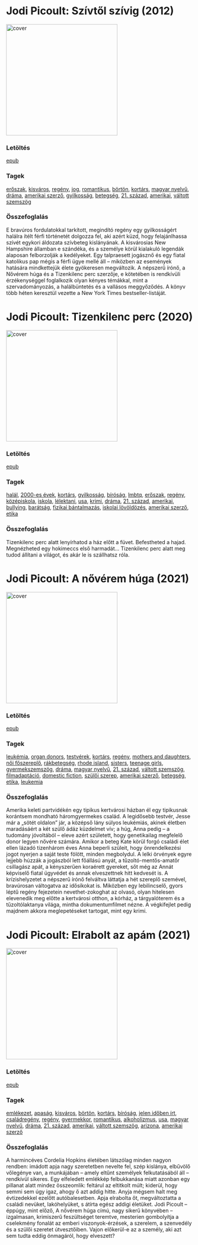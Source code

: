 # <a name="id_351">Jodi Picoult: Szívtől szívig (2012)</a>
<img src="https://github.com/BercziSandor/calibre_lib/raw/main/libs/main/Jodi%20Picoult/Szivtol%20szivig%20%28351%29/cover.jpg" alt="cover" width="300"/>

### Letöltés
[epub](https://github.com/BercziSandor/calibre_lib/raw/main/libs/main/Jodi%20Picoult/Szivtol%20szivig%20%28351%29/Szivtol%20szivig%20-%20Jodi%20Picoult.epub)

### Tagek
[erőszak](https://github.com/berczisandor/calibre_lib/blob/main/main/_tags/er%c5%91szak.md), [kisváros](https://github.com/berczisandor/calibre_lib/blob/main/main/_tags/kisv%c3%a1ros.md), [regény](https://github.com/berczisandor/calibre_lib/blob/main/main/_tags/reg%c3%a9ny.md), [jog](https://github.com/berczisandor/calibre_lib/blob/main/main/_tags/jog.md), [romantikus](https://github.com/berczisandor/calibre_lib/blob/main/main/_tags/romantikus.md), [börtön](https://github.com/berczisandor/calibre_lib/blob/main/main/_tags/b%c3%b6rt%c3%b6n.md), [kortárs](https://github.com/berczisandor/calibre_lib/blob/main/main/_tags/kort%c3%a1rs.md), [magyar nyelvű](https://github.com/berczisandor/calibre_lib/blob/main/main/_tags/magyar%20nyelv%c5%b1.md), [dráma](https://github.com/berczisandor/calibre_lib/blob/main/main/_tags/dr%c3%a1ma.md), [amerikai szerző](https://github.com/berczisandor/calibre_lib/blob/main/main/_tags/amerikai%20szerz%c5%91.md), [gyilkosság](https://github.com/berczisandor/calibre_lib/blob/main/main/_tags/gyilkoss%c3%a1g.md), [betegség](https://github.com/berczisandor/calibre_lib/blob/main/main/_tags/betegs%c3%a9g.md), [21. század](https://github.com/berczisandor/calibre_lib/blob/main/main/_tags/21.%20sz%c3%a1zad.md), [amerikai](https://github.com/berczisandor/calibre_lib/blob/main/main/_tags/amerikai.md), [váltott szemszög](https://github.com/berczisandor/calibre_lib/blob/main/main/_tags/v%c3%a1ltott%20szemsz%c3%b6g.md)

### Összefoglalás
E bravúros fordulatokkal tarkított, megindító regény egy gyilkosságért halálra ítélt férfi történetét dolgozza fel, aki azért küzd, hogy felajánlhassa szívét egykori áldozata szívbeteg kislányának. A kisvárosias New Hampshire államban e szándéka, és a személye körül kialakuló legendák alaposan felborzolják a kedélyeket. Egy talpraesett jogásznő és egy fiatal katolikus pap mégis a férfi ügye mellé áll – miközben az események hatására mindkettejük élete gyökeresen megváltozik.
A népszerű írónő, a Nővérem húga és a Tizenkilenc perc szerzője, e kötetében is rendkívüli érzékenységgel foglalkozik olyan kényes témákkal, mint a szervadományozás, a halálbüntetés és a vallásos meggyőződés. A könyv több héten keresztül vezette a New York Times bestseller-listáját.


# <a name="id_348">Jodi Picoult: Tizenkilenc perc (2020)</a>
<img src="https://github.com/BercziSandor/calibre_lib/raw/main/libs/main/Jodi%20Picoult/Tizenkilenc%20perc%20%28348%29/cover.jpg" alt="cover" width="300"/>

### Letöltés
[epub](https://github.com/BercziSandor/calibre_lib/raw/main/libs/main/Jodi%20Picoult/Tizenkilenc%20perc%20%28348%29/Tizenkilenc%20perc%20-%20Jodi%20Picoult.epub)

### Tagek
[halál](https://github.com/berczisandor/calibre_lib/blob/main/main/_tags/hal%c3%a1l.md), [2000-es évek](https://github.com/berczisandor/calibre_lib/blob/main/main/_tags/2000-es%20%c3%a9vek.md), [kortárs](https://github.com/berczisandor/calibre_lib/blob/main/main/_tags/kort%c3%a1rs.md), [gyilkosság](https://github.com/berczisandor/calibre_lib/blob/main/main/_tags/gyilkoss%c3%a1g.md), [bíróság](https://github.com/berczisandor/calibre_lib/blob/main/main/_tags/b%c3%adr%c3%b3s%c3%a1g.md), [lmbtq](https://github.com/berczisandor/calibre_lib/blob/main/main/_tags/lmbtq.md), [erőszak](https://github.com/berczisandor/calibre_lib/blob/main/main/_tags/er%c5%91szak.md), [regény](https://github.com/berczisandor/calibre_lib/blob/main/main/_tags/reg%c3%a9ny.md), [középiskola](https://github.com/berczisandor/calibre_lib/blob/main/main/_tags/k%c3%b6z%c3%a9piskola.md), [iskola](https://github.com/berczisandor/calibre_lib/blob/main/main/_tags/iskola.md), [lélektani](https://github.com/berczisandor/calibre_lib/blob/main/main/_tags/l%c3%a9lektani.md), [usa](https://github.com/berczisandor/calibre_lib/blob/main/main/_tags/usa.md), [krimi](https://github.com/berczisandor/calibre_lib/blob/main/main/_tags/krimi.md), [dráma](https://github.com/berczisandor/calibre_lib/blob/main/main/_tags/dr%c3%a1ma.md), [21. század](https://github.com/berczisandor/calibre_lib/blob/main/main/_tags/21.%20sz%c3%a1zad.md), [amerikai](https://github.com/berczisandor/calibre_lib/blob/main/main/_tags/amerikai.md), [bullying](https://github.com/berczisandor/calibre_lib/blob/main/main/_tags/bullying.md), [barátság](https://github.com/berczisandor/calibre_lib/blob/main/main/_tags/bar%c3%a1ts%c3%a1g.md), [fizikai bántalmazás](https://github.com/berczisandor/calibre_lib/blob/main/main/_tags/fizikai%20b%c3%a1ntalmaz%c3%a1s.md), [iskolai lövöldözés](https://github.com/berczisandor/calibre_lib/blob/main/main/_tags/iskolai%20l%c3%b6v%c3%b6ld%c3%b6z%c3%a9s.md), [amerikai szerző](https://github.com/berczisandor/calibre_lib/blob/main/main/_tags/amerikai%20szerz%c5%91.md), [etika](https://github.com/berczisandor/calibre_lib/blob/main/main/_tags/etika.md)

### Összefoglalás
Tizenkilenc perc alatt lenyírhatod a ház előtt a füvet. Befestheted a hajad. Megnézheted egy hokimeccs első harmadát…
Tizenkilenc perc alatt meg tudod állítani a világot, és akár le is szállhatsz róla.


# <a name="id_350">Jodi Picoult: A nővérem húga (2021)</a>
<img src="https://github.com/BercziSandor/calibre_lib/raw/main/libs/main/Jodi%20Picoult/A%20noverem%20huga%20%28350%29/cover.jpg" alt="cover" width="300"/>

### Letöltés
[epub](https://github.com/BercziSandor/calibre_lib/raw/main/libs/main/Jodi%20Picoult/A%20noverem%20huga%20%28350%29/A%20noverem%20huga%20-%20Jodi%20Picoult.epub)

### Tagek
[leukémia](https://github.com/berczisandor/calibre_lib/blob/main/main/_tags/leuk%c3%a9mia.md), [organ donors](https://github.com/berczisandor/calibre_lib/blob/main/main/_tags/organ%20donors.md), [testvérek](https://github.com/berczisandor/calibre_lib/blob/main/main/_tags/testv%c3%a9rek.md), [kortárs](https://github.com/berczisandor/calibre_lib/blob/main/main/_tags/kort%c3%a1rs.md), [regény](https://github.com/berczisandor/calibre_lib/blob/main/main/_tags/reg%c3%a9ny.md), [mothers and daughters](https://github.com/berczisandor/calibre_lib/blob/main/main/_tags/mothers%20and%20daughters.md), [női főszereplő](https://github.com/berczisandor/calibre_lib/blob/main/main/_tags/n%c5%91i%20f%c5%91szerepl%c5%91.md), [rákbetegség](https://github.com/berczisandor/calibre_lib/blob/main/main/_tags/r%c3%a1kbetegs%c3%a9g.md), [rhode island](https://github.com/berczisandor/calibre_lib/blob/main/main/_tags/rhode%20island.md), [sisters](https://github.com/berczisandor/calibre_lib/blob/main/main/_tags/sisters.md), [teenage girls](https://github.com/berczisandor/calibre_lib/blob/main/main/_tags/teenage%20girls.md), [gyermekszemszög](https://github.com/berczisandor/calibre_lib/blob/main/main/_tags/gyermekszemsz%c3%b6g.md), [dráma](https://github.com/berczisandor/calibre_lib/blob/main/main/_tags/dr%c3%a1ma.md), [magyar nyelvű](https://github.com/berczisandor/calibre_lib/blob/main/main/_tags/magyar%20nyelv%c5%b1.md), [21. század](https://github.com/berczisandor/calibre_lib/blob/main/main/_tags/21.%20sz%c3%a1zad.md), [váltott szemszög](https://github.com/berczisandor/calibre_lib/blob/main/main/_tags/v%c3%a1ltott%20szemsz%c3%b6g.md), [filmadaptáció](https://github.com/berczisandor/calibre_lib/blob/main/main/_tags/filmadapt%c3%a1ci%c3%b3.md), [domestic fiction](https://github.com/berczisandor/calibre_lib/blob/main/main/_tags/domestic%20fiction.md), [szülői szerep](https://github.com/berczisandor/calibre_lib/blob/main/main/_tags/sz%c3%bcl%c5%91i%20szerep.md), [amerikai szerző](https://github.com/berczisandor/calibre_lib/blob/main/main/_tags/amerikai%20szerz%c5%91.md), [betegség](https://github.com/berczisandor/calibre_lib/blob/main/main/_tags/betegs%c3%a9g.md), [etika](https://github.com/berczisandor/calibre_lib/blob/main/main/_tags/etika.md), [leukemia](https://github.com/berczisandor/calibre_lib/blob/main/main/_tags/leukemia.md)

### Összefoglalás
Amerika ​keleti partvidékén egy tipikus kertvárosi házban él egy tipikusnak korántsem mondható háromgyermekes család.
A legidősebb testvér, Jesse már a „sötét oldalon” jár, a középső lány súlyos leukémiás, akinek életben maradásáért a két szülő ádáz küzdelmet vív; a húg, Anna pedig – a tudomány jóvoltából – eleve azért született, hogy genetikailag megfelelő donor legyen nővére számára. Amikor a beteg Kate körül forgó családi élet ellen lázadó tizenhárom éves Anna beperli szüleit, hogy önrendelkezési jogot nyerjen a saját teste fölött, minden megbolydul.
A lelki örvények egyre lejjebb húzzák a jogászból lett főállású anyát, a tűzoltó-mentős-amatőr csillagász apát, a kényszerűen koraérett gyereket, sőt még az Annát képviselő fiatal ügyvédet és annak elveszettnek hitt kedvesét is.
A krízishelyzetet a népszerű írónő felváltva láttatja a hét szereplő szemével, bravúrosan váltogatva az idősíkokat is. Miközben egy lebilincselő, gyors léptű regény fejezetein nevethet-zokoghat az olvasó, olyan hitelesen elevenedik meg előtte a kertvárosi otthon, a kórház, a tárgyalóterem és a tűzoltólaktanya világa, mintha dokumentumfilmet nézne.
A végkifejlet pedig majdnem akkora meglepetéseket tartogat, mint egy krimi.


# <a name="id_349">Jodi Picoult: Elrabolt az apám (2021)</a>
<img src="https://github.com/BercziSandor/calibre_lib/raw/main/libs/main/Jodi%20Picoult/Elrabolt%20az%20apam%20%28349%29/cover.jpg" alt="cover" width="300"/>

### Letöltés
[epub](https://github.com/BercziSandor/calibre_lib/raw/main/libs/main/Jodi%20Picoult/Elrabolt%20az%20apam%20%28349%29/Elrabolt%20az%20apam%20-%20Jodi%20Picoult.epub)

### Tagek
[emlékezet](https://github.com/berczisandor/calibre_lib/blob/main/main/_tags/eml%c3%a9kezet.md), [apaság](https://github.com/berczisandor/calibre_lib/blob/main/main/_tags/apas%c3%a1g.md), [kisváros](https://github.com/berczisandor/calibre_lib/blob/main/main/_tags/kisv%c3%a1ros.md), [börtön](https://github.com/berczisandor/calibre_lib/blob/main/main/_tags/b%c3%b6rt%c3%b6n.md), [kortárs](https://github.com/berczisandor/calibre_lib/blob/main/main/_tags/kort%c3%a1rs.md), [bíróság](https://github.com/berczisandor/calibre_lib/blob/main/main/_tags/b%c3%adr%c3%b3s%c3%a1g.md), [jelen időben írt](https://github.com/berczisandor/calibre_lib/blob/main/main/_tags/jelen%20id%c5%91ben%20%c3%adrt.md), [családregény](https://github.com/berczisandor/calibre_lib/blob/main/main/_tags/csal%c3%a1dreg%c3%a9ny.md), [regény](https://github.com/berczisandor/calibre_lib/blob/main/main/_tags/reg%c3%a9ny.md), [gyermekkor](https://github.com/berczisandor/calibre_lib/blob/main/main/_tags/gyermekkor.md), [romantikus](https://github.com/berczisandor/calibre_lib/blob/main/main/_tags/romantikus.md), [alkoholizmus](https://github.com/berczisandor/calibre_lib/blob/main/main/_tags/alkoholizmus.md), [usa](https://github.com/berczisandor/calibre_lib/blob/main/main/_tags/usa.md), [magyar nyelvű](https://github.com/berczisandor/calibre_lib/blob/main/main/_tags/magyar%20nyelv%c5%b1.md), [dráma](https://github.com/berczisandor/calibre_lib/blob/main/main/_tags/dr%c3%a1ma.md), [21. század](https://github.com/berczisandor/calibre_lib/blob/main/main/_tags/21.%20sz%c3%a1zad.md), [amerikai](https://github.com/berczisandor/calibre_lib/blob/main/main/_tags/amerikai.md), [váltott szemszög](https://github.com/berczisandor/calibre_lib/blob/main/main/_tags/v%c3%a1ltott%20szemsz%c3%b6g.md), [arizona](https://github.com/berczisandor/calibre_lib/blob/main/main/_tags/arizona.md), [amerikai szerző](https://github.com/berczisandor/calibre_lib/blob/main/main/_tags/amerikai%20szerz%c5%91.md)

### Összefoglalás
A harmincéves Cordelia Hopkins életében látszólag minden nagyon rendben: imádott apja nagy szeretetben nevelte fel, szép kislánya, elbűvölő vőlegénye van, a munkájában – amely eltűnt személyek felkutatásából áll – rendkívül sikeres. Egy elfeledett emlékkép felbukkanása miatt azonban egy pillanat alatt mindez összeomlik: feltárul az eltitkolt múlt; kiderül, hogy semmi sem úgy igaz, ahogy ő azt addig hitte. Anyja mégsem halt meg évtizedekkel ezelőtt autóbalesetben. Apja elrabolta őt, megváltoztatta a családi nevüket, lakóhelyüket, s átírta egész addigi életüket.
Jodi Picoult – éppúgy, mint előző, A nővérem húga címú, nagy sikerű könyvében – izgalmasan, krimiszerű feszültséget teremtve, mesterien gombolyítja a cselekmény fonalát az emberi viszonyok-érzések, a szerelem, a szenvedély és a szülői szeretet útvesztőiben. Vajon előkerül-e az a személy, aki azt sem tudta eddig önmagáról, hogy elveszett?


